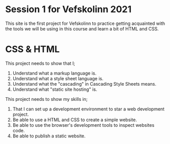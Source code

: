 # Session 1 for Vefskolinn 2021
This site is the first project for Vefskolinn to practice getting acquainted with the tools we will be using in this course and learn a bit of HTML and CSS. 

# CSS & HTML
This project needs to show that I;
1. Understand what a markup language is.
2. Understand what a style sheet language is.
3. Understand what the "cascading" in Cascading Style Sheets means.
4. Understand what "static site hosting" is.


This project needs to show my skills in;
1. That I can set up a development environment to star a web development project. 
2. Be able to use a HTML and CSS to create a simple website.
3. Be able to use the browser's development tools to inspect websites code.
4. Be able to publish a static website.
